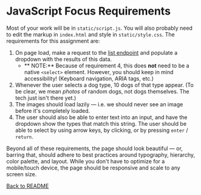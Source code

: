# JavaScript Focus Requirements

Most of your work will be in `static/script.js`. You will also probably need to edit the markup in `index.html` and style in `static/style.css`. The requirements for this assignment are:

1. On page load, make a request to the [list endpoint](https://dog.ceo/dog-api/documentation/) and populate a dropdown with the results of this data.
   - ** NOTE:** Because of requirement 4, this does **not** need to be a native `<select>` element. However, you should keep in mind accessibility! (Keyboard navigation, ARIA tags, etc.)
2. Whenever the user selects a dog type, 10 dogs of that type appear. (To be clear, we mean _photos_ of random dogs, not dogs themselves. The tech just isn't there yet.)
3. The images should load lazily &mdash; i.e. we should never see an image before it's completely loaded.
4. The user should also be able to enter text into an input, and have the dropdown show the types that match this string. The user should be able to select by using arrow keys, by clicking, or by pressing `enter` / `return`.

Beyond all of these requirements, the page should look beautiful &mdash; or, barring that, should adhere to best practices around typography, hierarchy, color palette, and layout. While you don't have to optimize for a mobile/touch device, the page should be responsive and scale to any screen size.

[Back to README](README.md#installation)
